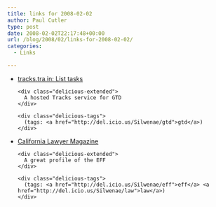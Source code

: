 ```yaml
---
title: links for 2008-02-02
author: Paul Cutler
type: post
date: 2008-02-02T22:17:48+00:00
url: /blog/2008/02/links-for-2008-02-02/
categories:
  - Links

---
```

<ul class="delicious">
  <li>
    <div class="delicious-link">
      <a href="http://tracks.tra.in/">tracks.tra.in: List tasks</a>
    </div>
    
    <div class="delicious-extended">
      A hosted Tracks service for GTD
    </div>
    
    <div class="delicious-tags">
      (tags: <a href="http://del.icio.us/Silwenae/gtd">gtd</a>)
    </div>
  </li>
  
  <li>
    <div class="delicious-link">
      <a href="http://callawyer.com/story.cfm?eid=891639&#038;evid=1">California Lawyer Magazine</a>
    </div>
    
    <div class="delicious-extended">
      A great profile of the EFF
    </div>
    
    <div class="delicious-tags">
      (tags: <a href="http://del.icio.us/Silwenae/eff">eff</a> <a href="http://del.icio.us/Silwenae/law">law</a>)
    </div>
  </li>
</ul>